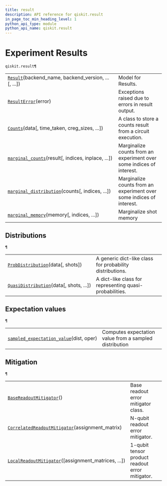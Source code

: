 ```yaml
---
title: result
description: API reference for qiskit.result
in_page_toc_min_heading_level: 1
python_api_type: module
python_api_name: qiskit.result
---
```


<span id="module-qiskit.result" />

<span id="qiskit-result" />

# Experiment Results

<span id="module-qiskit.result" />

`qiskit.result¶`

|                                                                                                                               |                                                                      |
| ----------------------------------------------------------------------------------------------------------------------------- | -------------------------------------------------------------------- |
| [`Result`](qiskit.result.Result "qiskit.result.Result")(backend\_name, backend\_version, ...\[, ...])                         | Model for Results.                                                   |
| [`ResultError`](qiskit.result.ResultError "qiskit.result.ResultError")(error)                                                 | Exceptions raised due to errors in result output.                    |
| [`Counts`](qiskit.result.Counts "qiskit.result.Counts")(data\[, time\_taken, creg\_sizes, ...])                               | A class to store a counts result from a circuit execution.           |
| [`marginal_counts`](qiskit.result.marginal_counts "qiskit.result.marginal_counts")(result\[, indices, inplace, ...])          | Marginalize counts from an experiment over some indices of interest. |
| [`marginal_distribution`](qiskit.result.marginal_distribution "qiskit.result.marginal_distribution")(counts\[, indices, ...]) | Marginalize counts from an experiment over some indices of interest. |
| [`marginal_memory`](qiskit.result.marginal_memory "qiskit.result.marginal_memory")(memory\[, indices, ...])                   | Marginalize shot memory                                              |

## Distributions

<span id="module-qiskit.result" />

`¶`

|                                                                                                               |                                                          |
| ------------------------------------------------------------------------------------------------------------- | -------------------------------------------------------- |
| [`ProbDistribution`](qiskit.result.ProbDistribution "qiskit.result.ProbDistribution")(data\[, shots])         | A generic dict-like class for probability distributions. |
| [`QuasiDistribution`](qiskit.result.QuasiDistribution "qiskit.result.QuasiDistribution")(data\[, shots, ...]) | A dict-like class for representing quasi-probabilities.  |

## Expectation values

<span id="module-qiskit.result" />

`¶`

|                                                                                                                              |                                                        |
| ---------------------------------------------------------------------------------------------------------------------------- | ------------------------------------------------------ |
| [`sampled_expectation_value`](qiskit.result.sampled_expectation_value "qiskit.result.sampled_expectation_value")(dist, oper) | Computes expectation value from a sampled distribution |

## Mitigation

<span id="module-qiskit.result" />

`¶`

|                                                                                                                                         |                                                 |
| --------------------------------------------------------------------------------------------------------------------------------------- | ----------------------------------------------- |
| [`BaseReadoutMitigator`](qiskit.result.BaseReadoutMitigator "qiskit.result.BaseReadoutMitigator")()                                     | Base readout error mitigator class.             |
| [`CorrelatedReadoutMitigator`](qiskit.result.CorrelatedReadoutMitigator "qiskit.result.CorrelatedReadoutMitigator")(assignment\_matrix) | N-qubit readout error mitigator.                |
| [`LocalReadoutMitigator`](qiskit.result.LocalReadoutMitigator "qiskit.result.LocalReadoutMitigator")(\[assignment\_matrices, ...])      | 1-qubit tensor product readout error mitigator. |

